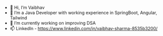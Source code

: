 - 👋 Hi, I’m Vaibhav
- 👀 I’m a Java Developer with working experience in SpringBoot, Angular, Tailwind
- 🌱 I’m currently working on improving DSA
- 📫 LinkedIn - https://www.linkedin.com/in/vaibhav-sharma-8535b3200/

<!---
Vaibhav-Sharma-99/Vaibhav-Sharma-99 is a ✨ special ✨ repository because its `README.md` (this file) appears on your GitHub profile.
You can click the Preview link to take a look at your changes.
--->
